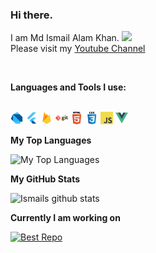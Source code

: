 ### Hi there.

 I am Md Ismail Alam Khan. ![](https://visitor-badge.glitch.me/badge?page_id=IsmailAlamKhan.IsmailAlamKhan)
 <br>
 Please visit my [Youtube Channel](https://www.youtube.com/channel/UCdp8gu71f9ZKt8OmaVJCDPw)


<!--
- 🔭 I’m currently working on ...
- 🌱 I’m currently learning ...
- 👯 I’m looking to collaborate on ...
- 🤔 I’m looking for help with ...
- 💬 Ask me about ...
- 📫 How to reach me: ...
- 😄 Pronouns: ...
- ⚡ Fun fact: ...
-->
<br/>

**Languages and Tools I use:**  
<br/>

<code><img height="20" src="https://raw.githubusercontent.com/github/explore/80688e429a7d4ef2fca1e82350fe8e3517d3494d/topics/dart/dart.png"></code>
<code><img height="20" src="https://raw.githubusercontent.com/github/explore/80688e429a7d4ef2fca1e82350fe8e3517d3494d/topics/flutter/flutter.png"></code>
<code><img height="20" src="https://raw.githubusercontent.com/github/explore/80688e429a7d4ef2fca1e82350fe8e3517d3494d/topics/firebase/firebase.png"></code>
<code><img height="20" src="https://raw.githubusercontent.com/github/explore/80688e429a7d4ef2fca1e82350fe8e3517d3494d/topics/git/git.png"></code>
<code><img height="20" src="https://raw.githubusercontent.com/github/explore/80688e429a7d4ef2fca1e82350fe8e3517d3494d/topics/html/html.png"></code>
<code><img height="20" src="https://raw.githubusercontent.com/github/explore/80688e429a7d4ef2fca1e82350fe8e3517d3494d/topics/css/css.png"></code>
<code><img height="20" src="https://raw.githubusercontent.com/github/explore/80688e429a7d4ef2fca1e82350fe8e3517d3494d/topics/javascript/javascript.png"></code>
<code><img height="20" src="https://raw.githubusercontent.com/github/explore/80688e429a7d4ef2fca1e82350fe8e3517d3494d/topics/vue/vue.png"></code>
<br/>


**My Top Languages**
<br/>

![My Top Languages](https://github-readme-stats.vercel.app/api/top-langs?username=IsmailAlamKhan&show_icons=true&theme=material-palenight&repo=flutter_model_helper&layout=compact&show_owner=true)
<br/>

**My GitHub Stats**
<br/>

![Ismails github stats](https://github-readme-stats.vercel.app/api?username=IsmailAlamKhan&show_icons=true&theme=material-palenight)
<br/>

**Currently I am working on**
<br/>

[![Best Repo](https://github-readme-stats.vercel.app/api/pin/?username=IsmailAlamKhan&show_icons=true&theme=material-palenight&repo=flutter_firebase_chat_app&show_owner=true)](https://github.com/IsmailAlamKhan/flutter_firebase_chat_app)

